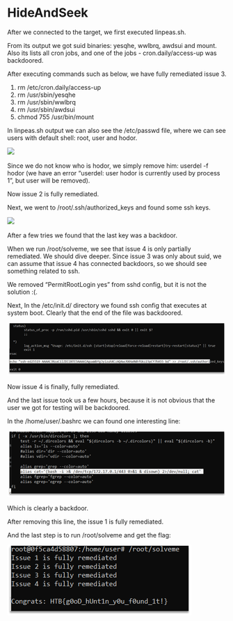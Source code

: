 # HideAndSeek
After we connected to the target, we first executed linpeas.sh. 

From its output we got suid binaries: yesqhe, wwlbrq, awdsui and mount. Also its lists all cron jobs, and one of the jobs - cron.daily/access-up was backdoored.

After executing commands such as below, we have fully remediated issue 3.

1.	rm /etc/cron.daily/access-up
2.	rm /usr/sbin/yesqhe
3.	rm /usr/sbin/wwlbrq
4.	rm /usr/sbin/awdsui
5.	chmod 755 /usr/bin/mount

In linpeas.sh output we can also see the /etc/passwd file, where we can see users with default shell: root, user and hodor. 

![](2021-03-26-23-37-10.png)

Since we do not know who is hodor, we simply remove him: userdel -f hodor (we have an error “userdel: user hodor is currently used by process 1”, but user will be removed). 

Now issue 2 is fully remediated.

Next, we went to /root/.ssh/authorized_keys and found some ssh keys. 

![](2021-03-26-23-37-23.png)

After a few tries we found that the last key was a backdoor. 

When we run /root/solveme, we see that issue 4 is only partially remediated. We should dive deeper. Since issue 3 was only about suid, we can assume that issue 4 has connected backdoors, so we should see something related to ssh. 

We removed “PermitRootLogin yes” from sshd config, but it is not the solution :(.

Next, In the /etc/init.d/ directory we found ssh config that executes at system boot. Clearly that the end of the file was backdoored.

![](pictures/2021-03-26-23-37-34.png)

Now issue 4 is finally, fully remediated.

And the last issue took us a few hours, because it is not obvious that the user we got for testing will be backdoored. 

In the /home/user/.bashrc we can found one interesting line: 

![](pictures/2021-03-26-23-37-45.png)

Which is clearly a backdoor.

After removing this line, the issue 1 is fully remediated. 

And the last step is to run /root/solveme and get the flag:

![](pictures/2021-03-26-23-37-54.png)
